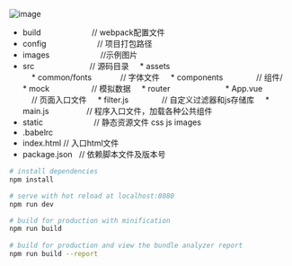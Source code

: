  ![image](https://github.com/wl001/vue2-elm/blob/master/images/elm.gif)
 
 * build                        // webpack配置文件
 * config                       // 项目打包路径
 * images                       //示例图片
 * src                          // 源码目录
     * assets  
     * common/fonts             // 字体文件
     * components               // 组件/
     * mock                     // 模拟数据
     * router                     
     * App.vue                  // 页面入口文件
     * filter.js                // 自定义过滤器和js存储库
     * main.js                  // 程序入口文件，加载各种公共组件
 * static                       // 静态资源文件 css js images
 * .babelrc
 * index.html                   // 入口html文件
 * package.json                 // 依赖脚本文件及版本号
                           





``` bash
# install dependencies
npm install

# serve with hot reload at localhost:8080
npm run dev

# build for production with minification
npm run build
 
# build for production and view the bundle analyzer report
npm run build --report
```
